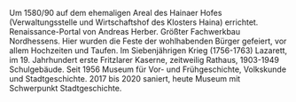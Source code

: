 Um 1580/90 auf dem ehemaligen Areal des Hainaer Hofes (Verwaltungsstelle und Wirtschaftshof des Klosters Haina) errichtet. Renaissance-Portal von Andreas Herber.
Größter Fachwerkbau Nordhessens.
Hier wurden die Feste der wohlhabenden Bürger gefeiert, vor allem Hochzeiten und Taufen.
Im Siebenjährigen Krieg (1756-1763) Lazarett, im 19. Jahrhundert erste Fritzlarer Kaserne, zeitweilig Rathaus, 1903-1949 Schulgebäude.
Seit 1956 Museum für Vor- und Frühgeschichte, Volkskunde und Stadtgeschichte. 2017 bis 2020 saniert, heute Museum mit Schwerpunkt Stadtgeschichte.
